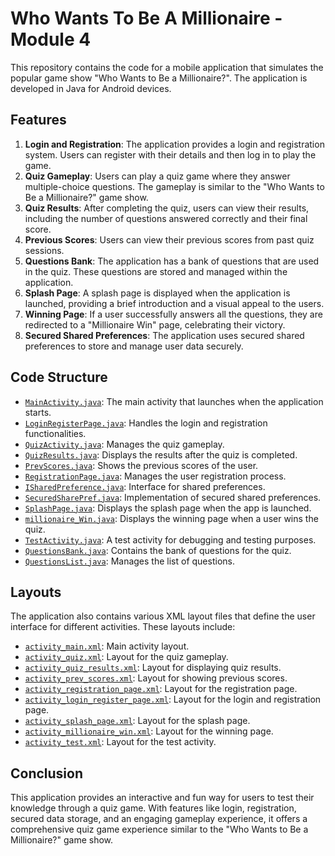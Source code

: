 # Who Wants To Be A Millionaire - Module 4

This repository contains the code for a mobile application that simulates the popular game show "Who Wants to Be a Millionaire?". The application is developed in Java for Android devices.

## Features

1. **Login and Registration**: The application provides a login and registration system. Users can register with their details and then log in to play the game.
2. **Quiz Gameplay**: Users can play a quiz game where they answer multiple-choice questions. The gameplay is similar to the "Who Wants to Be a Millionaire?" game show.
3. **Quiz Results**: After completing the quiz, users can view their results, including the number of questions answered correctly and their final score.
4. **Previous Scores**: Users can view their previous scores from past quiz sessions.
5. **Questions Bank**: The application has a bank of questions that are used in the quiz. These questions are stored and managed within the application.
6. **Splash Page**: A splash page is displayed when the application is launched, providing a brief introduction and a visual appeal to the users.
7. **Winning Page**: If a user successfully answers all the questions, they are redirected to a "Millionaire Win" page, celebrating their victory.
8. **Secured Shared Preferences**: The application uses secured shared preferences to store and manage user data securely.

## Code Structure

- [`MainActivity.java`](https://github.com/omnidox/Who_Wants_Million_Module_4/blob/master/app/src/main/java/com/example/whowantsmillionaire/MainActivity.java): The main activity that launches when the application starts.
- [`LoginRegisterPage.java`](https://github.com/omnidox/Who_Wants_Million_Module_4/blob/master/app/src/main/java/com/example/whowantsmillionaire/LoginRegisterPage.java): Handles the login and registration functionalities.
- [`QuizActivity.java`](https://github.com/omnidox/Who_Wants_Million_Module_4/blob/master/app/src/main/java/com/example/whowantsmillionaire/QuizActivity.java): Manages the quiz gameplay.
- [`QuizResults.java`](https://github.com/omnidox/Who_Wants_Million_Module_4/blob/master/app/src/main/java/com/example/whowantsmillionaire/QuizResults.java): Displays the results after the quiz is completed.
- [`PrevScores.java`](https://github.com/omnidox/Who_Wants_Million_Module_4/blob/master/app/src/main/java/com/example/whowantsmillionaire/PrevScores.java): Shows the previous scores of the user.
- [`RegistrationPage.java`](https://github.com/omnidox/Who_Wants_Million_Module_4/blob/master/app/src/main/java/com/example/whowantsmillionaire/RegistrationPage.java): Manages the user registration process.
- [`ISharedPreference.java`](https://github.com/omnidox/Who_Wants_Million_Module_4/blob/master/app/src/main/java/com/example/whowantsmillionaire/ISharedPreference.java): Interface for shared preferences.
- [`SecuredSharePref.java`](https://github.com/omnidox/Who_Wants_Million_Module_4/blob/master/app/src/main/java/com/example/whowantsmillionaire/SecuredSharePref.java): Implementation of secured shared preferences.
- [`SplashPage.java`](https://github.com/omnidox/Who_Wants_Million_Module_4/blob/master/app/src/main/java/com/example/whowantsmillionaire/SplashPage.java): Displays the splash page when the app is launched.
- [`millionaire_Win.java`](https://github.com/omnidox/Who_Wants_Million_Module_4/blob/master/app/src/main/java/com/example/whowantsmillionaire/millionaire_Win.java): Displays the winning page when a user wins the quiz.
- [`TestActivity.java`](https://github.com/omnidox/Who_Wants_Million_Module_4/blob/master/app/src/main/java/com/example/whowantsmillionaire/TestActivity.java): A test activity for debugging and testing purposes.
- [`QuestionsBank.java`](https://github.com/omnidox/Who_Wants_Million_Module_4/blob/master/app/src/main/java/com/example/whowantsmillionaire/QuestionsBank.java): Contains the bank of questions for the quiz.
- [`QuestionsList.java`](https://github.com/omnidox/Who_Wants_Million_Module_4/blob/master/app/src/main/java/com/example/whowantsmillionaire/QuestionsList.java): Manages the list of questions.

## Layouts

The application also contains various XML layout files that define the user interface for different activities. These layouts include:

- [`activity_main.xml`](https://github.com/omnidox/Who_Wants_Million_Module_4/blob/master/app/src/main/res/layout/activity_main.xml): Main activity layout.
- [`activity_quiz.xml`](https://github.com/omnidox/Who_Wants_Million_Module_4/blob/master/app/src/main/res/layout/activity_quiz.xml): Layout for the quiz gameplay.
- [`activity_quiz_results.xml`](https://github.com/omnidox/Who_Wants_Million_Module_4/blob/master/app/src/main/res/layout/activity_quiz_results.xml): Layout for displaying quiz results.
- [`activity_prev_scores.xml`](https://github.com/omnidox/Who_Wants_Million_Module_4/blob/master/app/src/main/res/layout/activity_prev_scores.xml): Layout for showing previous scores.
- [`activity_registration_page.xml`](https://github.com/omnidox/Who_Wants_Million_Module_4/blob/master/app/src/main/res/layout/activity_registration_page.xml): Layout for the registration page.
- [`activity_login_register_page.xml`](https://github.com/omnidox/Who_Wants_Million_Module_4/blob/master/app/src/main/res/layout/activity_login_register_page.xml): Layout for the login and registration page.
- [`activity_splash_page.xml`](https://github.com/omnidox/Who_Wants_Million_Module_4/blob/master/app/src/main/res/layout/activity_splash_page.xml): Layout for the splash page.
- [`activity_millionaire_win.xml`](https://github.com/omnidox/Who_Wants_Million_Module_4/blob/master/app/src/main/res/layout/activity_millionaire_win.xml): Layout for the winning page.
- [`activity_test.xml`](https://github.com/omnidox/Who_Wants_Million_Module_4/blob/master/app/src/main/res/layout/activity_test.xml): Layout for the test activity.

## Conclusion

This application provides an interactive and fun way for users to test their knowledge through a quiz game. With features like login, registration, secured data storage, and an engaging gameplay experience, it offers a comprehensive quiz game experience similar to the "Who Wants to Be a Millionaire?" game show.

